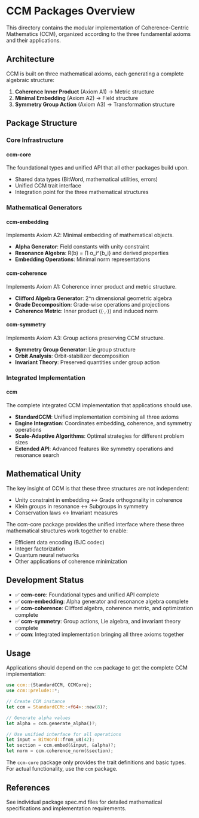 # CCM Packages Overview

This directory contains the modular implementation of Coherence-Centric Mathematics (CCM), organized according to the three fundamental axioms and their applications.

## Architecture

CCM is built on three mathematical axioms, each generating a complete algebraic structure:

1. **Coherence Inner Product** (Axiom A1) → Metric structure
2. **Minimal Embedding** (Axiom A2) → Field structure  
3. **Symmetry Group Action** (Axiom A3) → Transformation structure

## Package Structure

### Core Infrastructure

#### ccm-core
The foundational types and unified API that all other packages build upon.
- Shared data types (BitWord, mathematical utilities, errors)
- Unified CCM trait interface
- Integration point for the three mathematical structures

### Mathematical Generators

#### ccm-embedding
Implements Axiom A2: Minimal embedding of mathematical objects.
- **Alpha Generator**: Field constants with unity constraint
- **Resonance Algebra**: R(b) = ∏ α_i^{b_i} and derived properties
- **Embedding Operations**: Minimal norm representations

#### ccm-coherence  
Implements Axiom A1: Coherence inner product and metric structure.
- **Clifford Algebra Generator**: 2^n dimensional geometric algebra
- **Grade Decomposition**: Grade-wise operations and projections
- **Coherence Metric**: Inner product ⟨⟨·,·⟩⟩ and induced norm

#### ccm-symmetry
Implements Axiom A3: Group actions preserving CCM structure.
- **Symmetry Group Generator**: Lie group structure
- **Orbit Analysis**: Orbit-stabilizer decomposition
- **Invariant Theory**: Preserved quantities under group action

### Integrated Implementation

#### ccm
The complete integrated CCM implementation that applications should use.
- **StandardCCM**: Unified implementation combining all three axioms
- **Engine Integration**: Coordinates embedding, coherence, and symmetry operations
- **Scale-Adaptive Algorithms**: Optimal strategies for different problem sizes
- **Extended API**: Advanced features like symmetry operations and resonance search

## Mathematical Unity

The key insight of CCM is that these three structures are not independent:
- Unity constraint in embedding ↔ Grade orthogonality in coherence
- Klein groups in resonance ↔ Subgroups in symmetry  
- Conservation laws ↔ Invariant measures

The ccm-core package provides the unified interface where these three mathematical structures work together to enable:
- Efficient data encoding (BJC codec)
- Integer factorization
- Quantum neural networks
- Other applications of coherence minimization

## Development Status

- ✅ **ccm-core**: Foundational types and unified API complete
- ✅ **ccm-embedding**: Alpha generator and resonance algebra complete
- ✅ **ccm-coherence**: Clifford algebra, coherence metric, and optimization complete
- ✅ **ccm-symmetry**: Group actions, Lie algebra, and invariant theory complete
- ✅ **ccm**: Integrated implementation bringing all three axioms together

## Usage

Applications should depend on the `ccm` package to get the complete CCM implementation:

```rust
use ccm::{StandardCCM, CCMCore};
use ccm::prelude::*;

// Create CCM instance
let ccm = StandardCCM::<f64>::new(8)?;

// Generate alpha values
let alpha = ccm.generate_alpha()?;

// Use unified interface for all operations
let input = BitWord::from_u8(42);
let section = ccm.embed(&input, &alpha)?;
let norm = ccm.coherence_norm(&section);
```

The `ccm-core` package only provides the trait definitions and basic types. For actual functionality, use the `ccm` package.

## References

See individual package spec.md files for detailed mathematical specifications and implementation requirements.